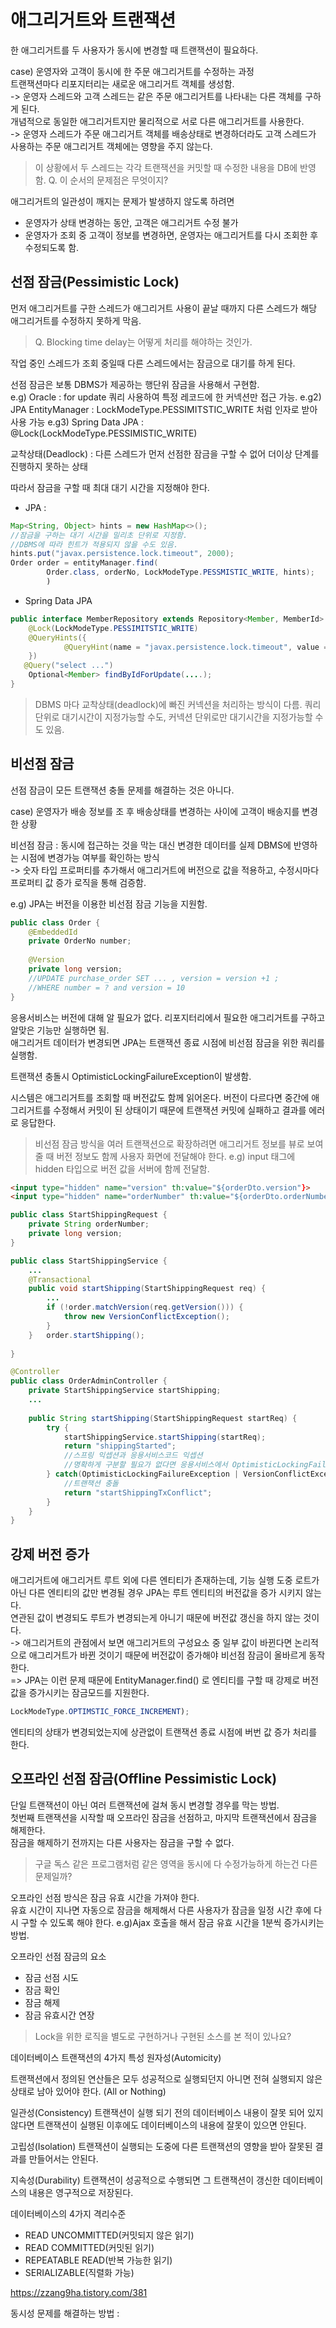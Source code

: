 애그리거트와 트랜잭션
==

한 애그리거트를 두 사용자가 동시에 변경할 때 트랜잭션이 필요하다.<br>

case) 운영자와 고객이 동시에 한 주문 애그리거트를 수정하는 과정<br>
트랜잭션마다 리포지터리는 새로운 애그리거트 객체를 생성함.<br>
-> 운영자 스레드와 고객 스레드는 같은 주문 애그리거트를 나타내는 다른 객체를 구하게 된다.<br>
개념적으로 동일한 애그리거트지만 물리적으로 서로 다른 애그리거트를 사용한다.<br>
-> 운영자 스레드가 주문 애그리거트 객체를 배송상태로 변경하더라도 고객 스레드가 사용하는 주문 애그리거트 객체에는 영향을 주지 않는다.

> 이 상황에서 두 스레드는 각각 트랜잭션을 커밋할 때 수정한 내용을 DB에 반영함.
> Q. 이 순서의 문제점은 무엇이지?


애그리거트의 일관성이 깨지는 문제가 발생하지 않도록 하려면
* 운영자가 상태 변경하는 동안, 고객은 애그리거트 수정 불가
* 운영자가 조회 중 고객이 정보를 변경하면, 운영자는 애그리거트를 다시 조회한 후 수정되도록 함.


선점 잠금(Pessimistic Lock)
--
먼저 애그리거트를 구한 스레드가 애그리거트 사용이 끝날 때까지 다른 스레드가 해당 애그리거트를 수정하지 못하게 막음.<br>
> Q. Blocking time delay는 어떻게 처리를 해야하는 것인가.

작업 중인 스레드가 조회 중일때 다른 스레드에서는 잠금으로 대기를 하게 된다.

선점 잠금은 보통 DBMS가 제공하는 행단위 잠금을 사용해서 구현함.<br>
e.g) Oracle : for update 쿼리 사용하여 특정 레코드에 한 커넥션만 접근 가능.
e.g2) JPA EntityManager : LockModeType.PESSIMITSTIC_WRITE 처럼 인자로 받아 사용 가능
e.g3) Spring Data JPA : @Lock(LockModeType.PESSIMISTIC_WRITE)

교착상태(Deadlock) : 다른 스레드가 먼저 선점한 잠금을 구할 수 없어 더이상 단계를 진행하지 못하는 상태<br>

따라서 잠금을 구할 때 최대 대기 시간을 지정해야 한다.<br>
* JPA : 
```java
Map<String, Object> hints = new HashMap<>();
//잠금을 구하는 대기 시간을 밀리초 단위로 지정함.
//DBMS에 따라 힌트가 적용되지 않을 수도 있음. 
hints.put("javax.persistence.lock.timeout", 2000);
Order order = entityManager.find(
        Order.class, orderNo, LockModeType.PESSMISTIC_WRITE, hints);
        )
```

* Spring Data JPA
```java
public interface MemberRepository extends Repository<Member, MemberId> {
    @Lock(LockModeType.PESSIMITSTIC_WRITE)
    @QueryHints({
            @QueryHint(name = "javax.persistence.lock.timeout", value = "2000")
    })
   @Query("select ...")
    Optional<Member> findByIdForUpdate(....);
}
```

> DBMS 마다 교착상태(deadlock)에 빠진 커넥션을 처리하는 방식이 다름. 
> 쿼리단위로 대기시간이 지정가능할 수도, 커넥션 단위로만 대기시간을 지정가능할 수도 있음.

비선점 잠금
--
선점 잠금이 모든 트랜잭션 충돌 문제를 해결하는 것은 아니다.<br>

case) 운영자가 배송 정보를 조 후 배송상태를 변경하는 사이에 고객이 배송지를 변경한 상황<br>

비선점 잠금 : 동시에 접근하는 것을 막는 대신 변경한 데이터를 실제 DBMS에 반영하는 시점에 변경가능 여부를 확인하는 방식<br>
-> 숫자 타입 프로퍼티를 추가해서 애그리거트에 버전으로 값을 적용하고, 수정시마다 프로퍼티 값 증가 로직을 통해 검증함.

e.g) JPA는 버전을 이용한 비선점 잠금 기능을 지원함.
```java
public class Order {
    @EmbeddedId
    private OrderNo number;
    
    @Version
    private long version;
    //UPDATE purchase_order SET ... , version = version +1 ;
    //WHERE number = ? and version = 10
}
```

응용서비스는 버전에 대해 알 필요가 없다. 리포지터리에서 필요한 애그리거트를 구하고 알맞은 기능만 실행하면 됨.<br>
애그리거트 데이터가 변경되면 JPA는 트랜잭션 종료 시점에 비선점 잠금을 위한 쿼리를 실행함.

트랜잭션 충돌시 OptimisticLockingFailureException이 발생함.

시스템은 애그리거트를 조회할 때 버전값도 함께 읽어온다.
버전이 다르다면 중간에 애그리거트를 수정해서 커밋이 된 상태이기 때문에 트랜잭션 커밋에 실패하고 결과를 에러로 응답한다.

> 비선점 잠금 방식을 여러 트랜잭션으로 확장하려면 애그리거트 정보를 뷰로 보여줄 때 버전 정보도 함께 사용자 화면에 전달해야 한다.
> e.g) input 태그에 hidden 타입으로 버전 값을 서버에 함께 전달함.

```html
<input type="hidden" name="version" th:value="${orderDto.version"}>
<input type="hidden" name="orderNumber" th:value="${orderDto.orderNumber"}>
```
```java
public class StartShippingRequest {
    private String orderNumber;
    private long version;
}

public class StartShippingService {
    ...
    @Transactional
    public void startShipping(StartShippingRequest req) {
        ...
        if (!order.matchVersion(req.getVersion())) {
            throw new VersionConflictException();
        }
    }   order.startShipping();
    
}

@Controller
public class OrderAdminController {
    private StartShippingService startShipping;
    ...
    
    public String startShipping(StartShippingRequest startReq) {
        try {
            startShippingService.startShipping(startReq);
            return "shippingStarted";
            //스프링 익셉션과 응용서비스코드 익셉션
            //명확하게 구분할 필요가 없다면 응용서비스에서 OptimisticLockingFailureException을 발생해도됨.
        } catch(OptimisticLockingFailureException | VersionConflictException ex) {
            //트랜잭션 충돌
            return "startShippingTxConflict";
        }
    }
}
```

강제 버전 증가
--
애그리거트에 애그리거트 루트 외에 다른 엔티티가 존재하는데, 기능 실행 도중 로트가 아닌 다른 엔티티의 값만 변경될 경우 JPA는 루트 엔티티의 버전값을 증가 시키지 않는다.<br>
연관된 값이 변경되도 루트가 변경되는게 아니기 때문에 버전값 갱신을 하지 않는 것이다.<br>
-> 애그리거트의 관점에서 보면 애그리거트의 구성요소 중 일부 값이 바뀐다면 논리적으로 애그리거트가 바뀐 것이기 때문에 버전값이 증가해야 비선점 잠금이 올바르게 동작한다.<br>
=> JPA는 이런 문제 때문에 EntityManager.find() 로 엔티티를 구할 때 강제로 버전값을 증가시키는 잠금모드를 지원한다.
```java
LockModeType.OPTIMSTIC_FORCE_INCREMENT);
```
엔티티의 상태가 변경되었는지에 상관없이 트랜잭션 종료 시점에 버번 값 증가 처리를 한다. 


오프라인 선점 잠금(Offline Pessimistic Lock)
--
단일 트랜잭션이 아닌 여러 트랜잭션에 걸쳐 동시 변경할 경우를 막는 방법. <br>
첫번째 트랜잭션을 시작할 때 오프라인 잠금을 선점하고, 마지막 트랜잭션에서 잠금을 해제한다.<br>
잠금을 해제하기 전까지는 다른 사용자는 잠금을 구할 수 없다.
> 구글 독스 같은 프로그램처럼 같은 영역을 동시에 다 수정가능하게 하는건 다른 문제일까?

오프라인 선점 방식은 잠금 유효 시간을 가져야 한다.<br>
유효 시간이 지나면 자동으로 잠금을 해제해서 다른 사용자가 잠금을 일정 시간 후에 다시 구할 수 있도록 해야 한다.
e.g)Ajax 호출을 해서 잠금 유효 시간을 1분씩 증가시키는 방법.

오프라인 선점 잠금의 요소
* 잠금 선점 시도
* 잠금 확인
* 잠금 해제
* 잠금 유효시간 연장

> Lock을 위한 로직을 별도로 구현하거나 구현된 소스를 본 적이 있나요?


데이터베이스 트랜잭션의 4가지 특성
원자성(Automicity)

트랜잭션에서 정의된 연산들은 모두 성공적으로 실행되던지 아니면 전혀 실행되지 않은 상태로 남아 있어야 한다. (All or Nothing)

일관성(Consistency)
트랜잭션이 실행 되기 전의 데이터베이스 내용이 잘못 되어 있지 않다면
트랜잭션이 실행된 이후에도 데이터베이스의 내용에 잘못이 있으면 안된다.

고립성(Isolation)
트랜잭션이 실행되는 도중에 다른 트랜잭션의 영향을 받아 잘못된 결과를 만들어서는 안된다.

지속성(Durability)
트랜잭션이 성공적으로 수행되면 그 트랜잭션이 갱신한 데이터베이스의 내용은 영구적으로 저장된다.


데이터베이스의 4가지 격리수준

* READ UNCOMMITTED(커밋되지 않은 읽기)
* READ COMMITTED(커밋된 읽기)
* REPEATABLE READ(반복 가능한 읽기)
* SERIALIZABLE(직렬화 가능)

https://zzang9ha.tistory.com/381

동시성 문제를 해결하는 방법 : 

